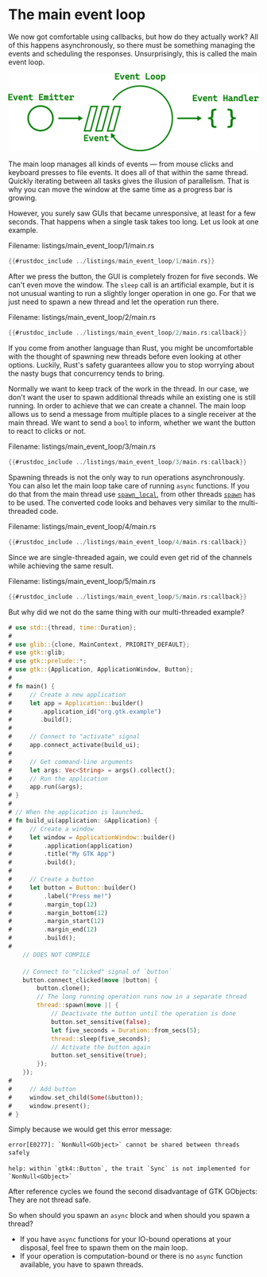 # The main event loop

We now got comfortable using callbacks, but how do they actually work?
All of this happens asynchronously, so there must be something managing the events and scheduling the responses.
Unsurprisingly, this is called the main event loop.

<div style="text-align:center"><img src="img/main_event_loop.png" /></div>

The main loop manages all kinds of events — from mouse clicks and keyboard presses to file events.
It does all of that within the same thread.
Quickly iterating between all tasks gives the illusion of parallelism.
That is why you can move the window at the same time as a progress bar is growing.


However, you surely saw GUIs that became unresponsive, at least for a few seconds.
That happens when a single task takes too long.
Let us look at one example.

<span class="filename">Filename: listings/main_event_loop/1/main.rs</span>

```rust ,no_run,noplayground
{{#rustdoc_include ../listings/main_event_loop/1/main.rs}}
```

After we press the button, the GUI is completely frozen for five seconds.
We can't even move the window.
The `sleep` call is an artificial example,
but it is not unusual wanting to run a slightly longer operation in one go.
For that we just need to spawn a new thread and let the operation run there.

<span class="filename">Filename: listings/main_event_loop/2/main.rs</span>

```rust ,no_run,noplayground
{{#rustdoc_include ../listings/main_event_loop/2/main.rs:callback}}
```

If you come from another language than Rust, you might be uncomfortable with the thought of spawning new threads before even looking at other options.
Luckily, Rust's safety guarantees allow you to stop worrying about the nasty bugs that concurrency tends to bring.

Normally we want to keep track of the work in the thread.
In our case, we don't want the user to spawn additional threads while an existing one is still running.
In order to achieve that we can create a channel.
The main loop allows us to send a message from multiple places to a single receiver at the main thread.
We want to send a `bool` to inform, whether we want the button to react to clicks or not.

<span class="filename">Filename: listings/main_event_loop/3/main.rs</span>

```rust ,no_run,noplayground
{{#rustdoc_include ../listings/main_event_loop/3/main.rs:callback}}
```

Spawning threads is not the only way to run operations asynchronously.
You can also let the main loop take care of running `async` functions.
If you do that from the main thread use [`spawn_local`](http://gtk-rs.org/gtk-rs-core/stable/latest/docs/glib/struct.MainContext.html#method.spawn_local), from other threads [`spawn`](http://gtk-rs.org/gtk-rs-core/stable/latest/docs/glib/struct.MainContext.html#method.spawn) has to be used.
The converted code looks and behaves very similar to the multi-threaded code.

<span class="filename">Filename: listings/main_event_loop/4/main.rs</span>

```rust ,no_run,noplayground
{{#rustdoc_include ../listings/main_event_loop/4/main.rs:callback}}
```

Since we are single-threaded again, we could even get rid of the channels while achieving the same result.

<span class="filename">Filename: listings/main_event_loop/5/main.rs</span>

```rust ,no_run,noplayground
{{#rustdoc_include ../listings/main_event_loop/5/main.rs:callback}}
```

But why did we not do the same thing with our multi-threaded example?

```rust ,no_run,compile_fail
# use std::{thread, time::Duration};
# 
# use glib::{clone, MainContext, PRIORITY_DEFAULT};
# use gtk::glib;
# use gtk::prelude::*;
# use gtk::{Application, ApplicationWindow, Button};
# 
# fn main() {
#     // Create a new application
#     let app = Application::builder()
#        .application_id("org.gtk.example")
#        .build();
#
#     // Connect to "activate" signal
#     app.connect_activate(build_ui);
# 
#     // Get command-line arguments
#     let args: Vec<String> = args().collect();
#     // Run the application
#     app.run(&args);
# }
# 
# // When the application is launched…
# fn build_ui(application: &Application) {
#     // Create a window
#     let window = ApplicationWindow::builder()
#         .application(application)
#         .title("My GTK App")
#         .build();
# 
#     // Create a button
#     let button = Button::builder()
#         .label("Press me!")
#         .margin_top(12)
#         .margin_bottom(12)
#         .margin_start(12)
#         .margin_end(12)
#         .build();
# 
    // DOES NOT COMPILE
    
    // Connect to "clicked" signal of `button`
    button.connect_clicked(move |button| {
        button.clone();
        // The long running operation runs now in a separate thread
        thread::spawn(move || {
            // Deactivate the button until the operation is done
            button.set_sensitive(false);
            let five_seconds = Duration::from_secs(5);
            thread::sleep(five_seconds);
            // Activate the button again
            button.set_sensitive(true);
        });
    });
# 
#     // Add button
#     window.set_child(Some(&button));
#     window.present();
# }
```

Simply because we would get this error message:

```console
error[E0277]: `NonNull<GObject>` cannot be shared between threads safely

help: within `gtk4::Button`, the trait `Sync` is not implemented for `NonNull<GObject>`
```

After reference cycles we found the second disadvantage of GTK GObjects: They are not thread safe.

So when should you spawn an `async` block and when should you spawn a thread?
- If you have `async` functions for your IO-bound operations at your disposal, feel free to spawn them on the main loop.
- If your operation is computation-bound or there is no `async` function available, you have to spawn threads.

